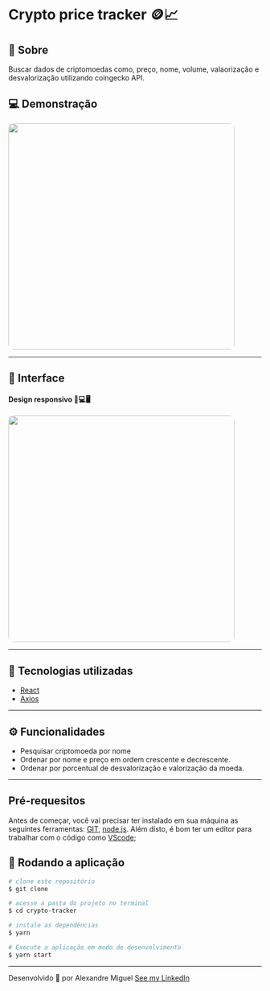 # Crypto price tracker 🪙📈

## 📑 Sobre

<p>Buscar dados  de criptomoedas como, preço, nome, volume, valaorização e desvalorização utilizando coingecko API.</p>

## 💻 Demonstração

<img style="width: 450px; border-radius: 10px;" src="https://cdn.discordapp.com/attachments/922557394419056671/940007106873020436/demo-cripto.gif">

---

## 📱 Interface

#### Design responsivo 📱💻🖥️

<img style="width: 450px; border-radius: 10px;" src="https://cdn.discordapp.com/attachments/922557394419056671/940008064688488520/responsive.gif">


---

## 🚀 Tecnologias utilizadas

- [React](https://pt-br.reactjs.org/)
- [Axios](https://axios-http.com/)

---

## ⚙️ Funcionalidades

- Pesquisar criptomoeda por nome
- Ordenar por nome e preço em ordem crescente e decrescente.
- Ordenar por porcentual de desvalorização e valorização da moeda.

---

## Pré-requesitos

Antes de começar, você vai precisar ter instalado em sua máquina as seguintes ferramentas:
[GIT](https://git-scm.com/), [node.js](https://nodejs.org/en/).
Além disto, é bom ter um editor para trabalhar com o código como [VScode](https://code.visualstudio.com/);

## 🎲 Rodando a aplicação

```bash
# clone este repositório
$ git clone

# acesse a pasta do projeto no terminal
$ cd crypto-tracker

# instale as dependências
$ yarn

# Execute a aplicação em modo de desenvolvimento
$ yarn start

```

---

Desenvolvido 💜 por Alexandre Miguel [See my LinkedIn](https://www.linkedin.com/in/alexandre-miguel-6969b6209/)

